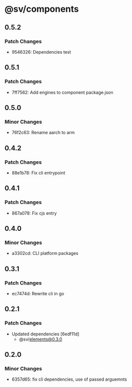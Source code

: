 # @sv/components

## 0.5.2

### Patch Changes

- 9546326: Dependencies test

## 0.5.1

### Patch Changes

- 7ff7562: Add engines to component package.json

## 0.5.0

### Minor Changes

- 76f2c63: Rename aarch to arm

## 0.4.2

### Patch Changes

- 88e1b78: Fix cli entrypoint

## 0.4.1

### Patch Changes

- 867a078: Fix cjs entry

## 0.4.0

### Minor Changes

- a3302cd: CLI platform packages

## 0.3.1

### Patch Changes

- ec7474d: Rewrite cli in go

## 0.2.1

### Patch Changes

- Updated dependencies [6edf11d]
  - @sv/elements@0.3.0

## 0.2.0

### Minor Changes

- 6357d65: fix cli dependencies, use of passed arguemnts
